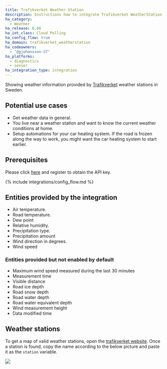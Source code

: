 ```yaml
---
title: Trafikverket Weather Station
description: Instructions how to integrate Trafikverket WeatherStation within Home Assistant.
ha_category:
  - Weather
ha_release: 0.66
ha_iot_class: Cloud Polling
ha_config_flow: true
ha_domain: trafikverket_weatherstation
ha_codeowners:
  - '@gjohansson-ST'
ha_platforms:
  - diagnostics
  - sensor
ha_integration_type: integration
---
```


Showing weather information provided by [Trafikverket](https://www.trafikverket.se/) weather stations in Sweden.

## Potential use cases

- Get weather data in general.
- You live near a weather station and want to know the current weather conditions at home.
- Setup automations for your car heating system. If the road is frozen along the way to work, you might want the car heating system to start earlier.

## Prerequisites

Please click [here](https://data.trafikverket.se/home) and register to obtain the API key.

{% include integrations/config_flow.md %}

## Entities provided by the integration
- Air temperature.
- Road temperature.
- Dew point
- Relative humidity.
- Precipitation type.
- Precipitation amount
- Wind direction in degrees.
- Wind speed

### Entities provided but not enabled by default
- Maximum wind speed measured during the last 30 minutes
- Measurement time
- Visible distance
- Road ice depth
- Road snow depth
- Road water depth
- Road water equivalent depth
- Wind measurement height
- Data modified time 

## Weather stations

To get a map of valid weather stations, open the [trafikverket website](https://www.trafikverket.se/trafikinformation/vag/?map_x=473143.67679&map_y=6622458.53332&map_z=2&map_l=100000001000000). Once a station is found, copy the name according to the below picture and paste it as the `station` variable.

<p class='img'>
  <img src='/images/screenshots/get_trafikverket_weather_station_example.png' />
</p>
